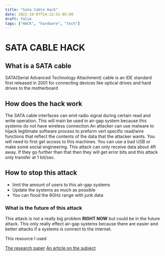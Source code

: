 ```yaml
---
title: "Sata Cable Hack"
date: 2022-10-07T14:15:51-05:00
draft: false
tags: ["HACK", "hardware", "tech"]
---
```


# SATA CABLE HACK


## What is a SATA cable

SATA(Serial Advanced Technology Attachment) cable is an IDE standard first released in 2001 for connecting devices like optical drives and hard drives to the motherboard

## How does the hack work

The SATA cable interfaces can emit radio signal during certain read and write operation. This will main be used in air-gap system because this systems do not have wireless connection.An attacker can use malware to hijack legitimate software process to preform vert specific read/wire functions that reflect the contents of the data that the attacker wants. You will need to first get access to this machines. You can use a bad USB or make some social engineering. This attack can only receive data about 4ft away. If they go further than that then they will get error bits and this attack only transfer at 1 bit/sec.

## How to stop this attack

*   limit the amount of users to this air-gap systems
*   Update the systems as much as possible
*   You can flood the 6GHz range with junk data

### What is the future of this attack

This attack is not a really big problem **RIGHT NOW** but could be in the future attack. This only really effect air-gap systems because there are easier and better attacks if a systems is connect to the internet.

This resource I used

[The research paper](https://arxiv.org/abs/2207.07413)
[An article on the subject](https://www.lifewire.com/serial-ata-sata-2626009)
